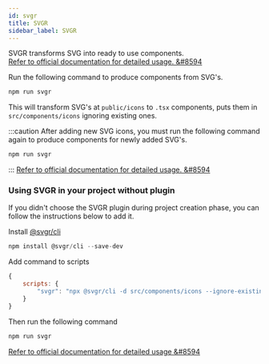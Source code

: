 ```yaml
---
id: svgr
title: SVGR
sidebar_label: SVGR
---
```


SVGR transforms SVG into ready to use components.  
[Refer to official documentation for detailed usage. &#8594](https://react-svgr.com/docs/getting-started/)

Run the following command to produce components from SVG's.
```js
npm run svgr
```



This will transform SVG's at `public/icons` to `.tsx` components, puts them in `src/components/icons` ignoring existing ones.

:::caution
After adding new SVG icons, you must run the following command again to produce components for newly added SVG's.
```js
npm run svgr
````

:::
[Refer to official documentation for detailed usage.  &#8594](https://react-svgr.com/docs/options/)

### Using SVGR in your project without plugin
If you didn't choose the SVGR plugin during project creation phase, you can follow the instructions below to add it. 

Install [@svgr/cli](https://react-svgr.com/docs/cli/)
```js
npm install @svgr/cli --save-dev
```
Add command to scripts
```js title="package.json"
{
    scripts: {
        "svgr": "npx @svgr/cli -d src/components/icons --ignore-existing --icon --typescript public/icons"
    }
}
```
Then run the following command
```js
npm run svgr
```
[Refer to official documentation for detailed usage  &#8594](https://react-svgr.com/docs/cli/)
